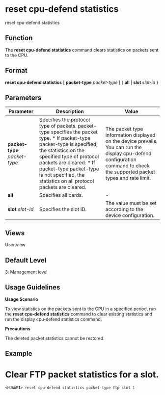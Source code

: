 reset cpu-defend statistics
===========================

reset cpu-defend statistics

Function
--------



The **reset cpu-defend statistics** command clears statistics on packets sent to the CPU.




Format
------

**reset cpu-defend statistics** [ **packet-type** *packet-type* ] { **all** | **slot** *slot-id* }


Parameters
----------

| Parameter | Description | Value |
| --- | --- | --- |
| **packet-type** *packet-type* | Specifies the protocol type of packets. packet-type specifies the packet type.   * If packet-type packet-type is specified, the statistics on the specified type of protocol packets are cleared. * If packet-type packet-type is not specified, the statistics on all protocol packets are cleared. | The packet type information displayed on the device prevails. You can run the display cpu-defend configuration command to check the supported packet types and rate limit. |
| **all** | Specifies all cards. | - |
| **slot** *slot-id* | Specifies the slot ID. | The value must be set according to the device configuration. |



Views
-----

User view


Default Level
-------------

3: Management level


Usage Guidelines
----------------

**Usage Scenario**

To view statistics on the packets sent to the CPU in a specified period, run the **reset cpu-defend statistics** command to clear existing statistics and run the display cpu-defend statistics command.

**Precautions**

The deleted packet statistics cannot be restored.


Example
-------

# Clear FTP packet statistics for a slot.
```
<HUAWEI> reset cpu-defend statistics packet-type ftp slot 1

```